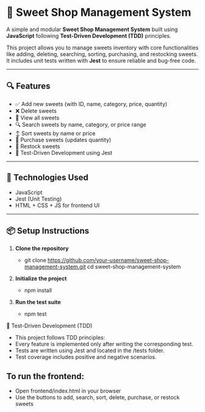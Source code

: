 # 🧁 Sweet Shop Management System

A simple and modular **Sweet Shop Management System** built using **JavaScript** following **Test-Driven Development (TDD)** principles.

This project allows you to manage sweets inventory with core functionalities like adding, deleting, searching, sorting, purchasing, and restocking sweets. It includes unit tests written with **Jest** to ensure reliable and bug-free code.

---

## 🔍 Features

- ✅ Add new sweets (with ID, name, category, price, quantity)
- ❌ Delete sweets
- 📄 View all sweets
- 🔍 Search sweets by name, category, or price range
- ↕️ Sort sweets by name or price
- 🛒 Purchase sweets (updates quantity)
- 🔁 Restock sweets
- 🧪 Test-Driven Development using Jest

---

## 📁 Technologies Used

- JavaScript
- Jest (Unit Testing)
- HTML + CSS + JS for frontend UI

---

## 📦 Setup Instructions

1. **Clone the repository**
   - git clone https://github.com/your-username/sweet-shop-management-system.git
   cd sweet-shop-management-system
   
2. **Initialize the project**
   - npm install

4. **Run the test suite**
   - npm test

🧪 Test-Driven Development (TDD)
- This project follows TDD principles:
- Every feature is implemented only after writing the corresponding test.
- Tests are written using Jest and located in the /tests folder.
- Test coverage includes positive and negative scenarios.


## To run the frontend:
   - Open frontend/index.html in your browser
   - Use the buttons to add, search, sort, delete, purchase, or restock sweets

